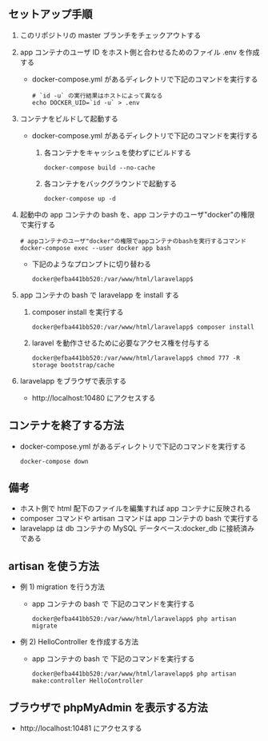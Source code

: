 ## セットアップ手順

1. このリポジトリの master ブランチをチェックアウトする

1. app コンテナのユーザ ID をホスト側と合わせるためのファイル .env を作成する

   - docker-compose.yml があるディレクトリで下記のコマンドを実行する

     ```
     # `id -u` の実行結果はホストによって異なる
     echo DOCKER_UID=`id -u` > .env
     ```

1. コンテナをビルドして起動する

   - docker-compose.yml があるディレクトリで下記のコマンドを実行する

     1. 各コンテナをキャッシュを使わずにビルドする

        ```
        docker-compose build --no-cache
        ```

     1. 各コンテナをバックグラウンドで起動する
        ```
        docker-compose up -d
        ```

1. 起動中の app コンテナの bash を、app コンテナのユーザ"docker"の権限で実行する

   ```
   # appコンテナのユーザ"docker"の権限でappコンテナのbashを実行するコマンド
   docker-compose exec --user docker app bash
   ```

   - 下記のようなプロンプトに切り替わる

     ```
     docker@efba441bb520:/var/www/html/laravelapp$
     ```

1. app コンテナの bash で laravelapp を install する

   1. composer install を実行する

      ```
      docker@efba441bb520:/var/www/html/laravelapp$ composer install
      ```

   1. laravel を動作させるために必要なアクセス権を付与する

      ```
      docker@efba441bb520:/var/www/html/laravelapp$ chmod 777 -R storage bootstrap/cache
      ```

1. laravelapp をブラウザで表示する

   - http://localhost:10480 にアクセスする

## コンテナを終了する方法

- docker-compose.yml があるディレクトリで下記のコマンドを実行する

  ```
  docker-compose down
  ```

## 備考

- ホスト側で html 配下のファイルを編集すれば app コンテナに反映される
- composer コマンドや artisan コマンドは app コンテナの bash で実行する
- laravelapp は db コンテナの MySQL データベース:docker_db に接続済みである

## artisan を使う方法

- 例 1) migration を行う方法

  - app コンテナの bash で 下記のコマンドを実行する

    ```
    docker@efba441bb520:/var/www/html/laravelapp$ php artisan migrate
    ```

- 例 2) HelloController を作成する方法

  - app コンテナの bash で 下記のコマンドを実行する

    ```
    docker@efba441bb520:/var/www/html/laravelapp$ php artisan make:controller HelloController
    ```

## ブラウザで phpMyAdmin を表示する方法

- http://localhost:10481 にアクセスする
